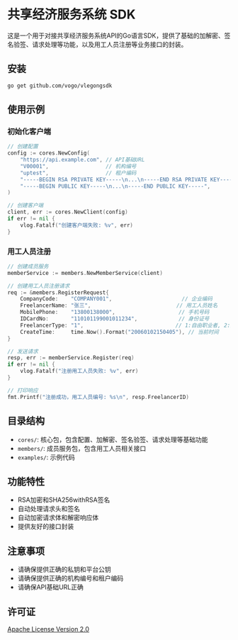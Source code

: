 # 共享经济服务系统 SDK

这是一个用于对接共享经济服务系统API的Go语言SDK，提供了基础的加解密、签名验签、请求处理等功能，以及用工人员注册等业务接口的封装。

## 安装

```bash
go get github.com/vogo/vlegongsdk
```

## 使用示例

### 初始化客户端

```go
// 创建配置
config := cores.NewConfig(
    "https://api.example.com", // API基础URL
    "V00001",                  // 机构编号
    "uptest",                  // 租户编码
    "-----BEGIN RSA PRIVATE KEY-----\n...\n-----END RSA PRIVATE KEY-----", // 私钥
    "-----BEGIN PUBLIC KEY-----\n...\n-----END PUBLIC KEY-----",       // 平台公钥
)

// 创建客户端
client, err := cores.NewClient(config)
if err != nil {
    vlog.Fatalf("创建客户端失败: %v", err)
}
```

### 用工人员注册

```go
// 创建成员服务
memberService := members.NewMemberService(client)

// 创建用工人员注册请求
req := &members.RegisterRequest{
    CompanyCode:    "COMPANY001",                      // 企业编码
    FreelancerName: "张三",                           // 用工人员姓名
    MobilePhone:    "13800138000",                    // 手机号码
    IDCardNo:       "110101199001011234",             // 身份证号
    FreelancerType: "1",                             // 1:自由职业者, 2:雇员
    CreateTime:     time.Now().Format("20060102150405"), // 当前时间
}

// 发送请求
resp, err := memberService.Register(req)
if err != nil {
    vlog.Fatalf("注册用工人员失败: %v", err)
}

// 打印响应
fmt.Printf("注册成功，用工人员编号: %s\n", resp.FreelancerID)
```

## 目录结构

- `cores/`: 核心包，包含配置、加解密、签名验签、请求处理等基础功能
- `members/`: 成员服务包，包含用工人员相关接口
- `examples/`: 示例代码

## 功能特性

- RSA加密和SHA256withRSA签名
- 自动处理请求头和签名
- 自动加密请求体和解密响应体
- 提供友好的接口封装

## 注意事项

- 请确保提供正确的私钥和平台公钥
- 请确保提供正确的机构编号和租户编码
- 请确保API基础URL正确

## 许可证

[Apache License Version 2.0](LICENSE)
